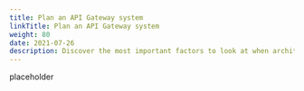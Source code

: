 ```yaml
---
title: Plan an API Gateway system
linkTitle: Plan an API Gateway system
weight: 80
date: 2021-07-26
description: Discover the most important factors to look at when architecting an API Gateway deployment.
---
```


placeholder
